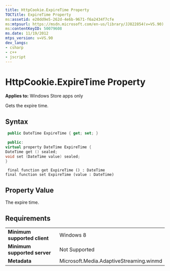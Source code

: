 ```yaml
---
title: HttpCookie.ExpireTime Property
TOCTitle: ExpireTime Property
ms:assetid: e20dd9e5-262d-4e6b-9671-f6a2434f7cfe
ms:mtpsurl: https://msdn.microsoft.com/en-us/library/JJ822854(v=VS.90)
ms:contentKeyID: 50079608
ms.date: 11/19/2012
mtps_version: v=VS.90
dev_langs:
- csharp
- c++
- jscript
---
```


# HttpCookie.ExpireTime Property

**Applies to:** Windows Store apps only

Gets the expire time.

## Syntax

``` csharp
 public DateTime ExpireTime { get; set; }
```

``` c++
 public:
virtual property DateTime ExpireTime {
DateTime get () sealed;
void set (DateTime value) sealed;
}
```

``` jscript
 final function get ExpireTime () : DateTime
final function set ExpireTime (value : DateTime)
```

## Property Value

The expire time.

## Requirements

|||
|--- |--- |
|**Minimum supported client**|Windows 8|
|**Minimum supported server**|Not Supported|
|**Metadata**|Microsoft.Media.AdaptiveStreaming.winmd|

